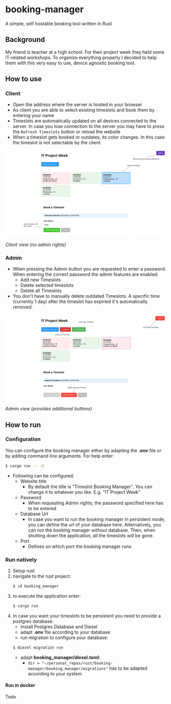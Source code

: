 # booking-manager

A simple, self hostable booking tool written in Rust

## Background

My friend is teacher at a high school. For their project week they held some IT-related workshops. To organize everything properly I decided to help them with this very easy to use, device agnostic booking tool.


## How to use

### Client

- Open the address where the server is hosted in your browser
- As client you are able to select existing timeslots and book them by entering your name
- Timeslots are automatically updated on all devices connected to the server. In case you lose connection to the server you may have to press the `Refresh Timeslots` button or reload the website
- When a timeslot gets booked or outdates, its color changes. In this case the timeslot is not selectable by the client. 
<p align="center">
<img src="docs/images/client_view.png" alt="Client view" width="800"  />
  <figcaption style="font-style: italic; margin-top: 8px;">
    Client view (no admin rights)
  </figcaption>
</p>

### Admin
- When pressing the Admin button you are requested to enter a password. When entering the correct password the admin features are enabled:
    - Add new Timeslots
    - Delete selected timeslots
    - Delete all Timeslots
- You don't have to manually delete outdated Timeslots. A specific time (currently 1 day) after the timeslot has expiried it's automatically removed.
<p align="center">
<img src="docs/images/admin_view.png" alt="Admin view" width="800"  />
  <figcaption style="font-style: italic; margin-top: 8px;">
    Admin view (provides additional buttons)
  </figcaption>
</p>

## How to run

### Configuration

You can configure the booking manager either by adapting the **.env** file or by adding command line arguments. For help enter: 
``` Bash
$ cargo run -- -h
```
    
- Following can be configured:
    - Website title
        - By default the title is "Timeslot Booking Manager". You can change it to whatever you like. E.g. "IT Project Week"
    - Password
        - When requesting Admin rights, the password specified here has to be entered
    - Database Url
        - In case you want to run the booking manager in persistent mode, you can define the url of your database here. Alternatively, you can run the booking manager without database. Then, when shutting down the application, all the timeslots will be gone.
    - Port
        - Defines on which port the booking manager runs


### Run natively

1) Setup rust
2) navigate to the rust project: 
    ``` Bash
    $ cd booking_manager
    ```
3) to execute the application enter: 
    ``` Bash
    $ cargo run
    ```
4) In case you want your timeslots to be persistent you need to provide a postgres database:
    - Install Postgres Database and Diesel
    - adapt **.env** file according to your database
    - run migration to configure your database: 
    ``` Bash
    $ diesel migration run
    ``` 
    - adapt **booking_manager/diesel.toml**:
        - `dir = "~/personal_repos/rust/booking-manager/booking_manager/migrations"` has to be adapted according to your system


#### Run in docker

Todo